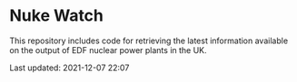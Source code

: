 # Nuke Watch

This repository includes code for retrieving the latest information available on the output of EDF nuclear power plants in the UK.

Last updated: 2021-12-07 22:07